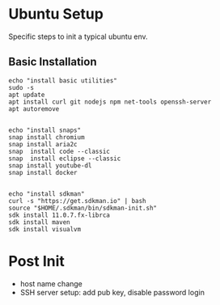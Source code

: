 # Ubuntu Setup 

Specific steps to init a typical ubuntu env.

## Basic Installation

```
echo "install basic utilities"
sudo -s
apt update
apt install curl git nodejs npm net-tools openssh-server
apt autoremove


echo "install snaps"
snap install chromium
snap install aria2c
snap  install code --classic
snap  install eclipse --classic
snap install youtube-dl
snap install docker


echo "install sdkman"
curl -s "https://get.sdkman.io" | bash
source "$HOME/.sdkman/bin/sdkman-init.sh"
sdk install 11.0.7.fx-librca
sdk install maven
sdk install visualvm
```

# Post Init

* host name change
* SSH server setup: add pub key, disable password login 

